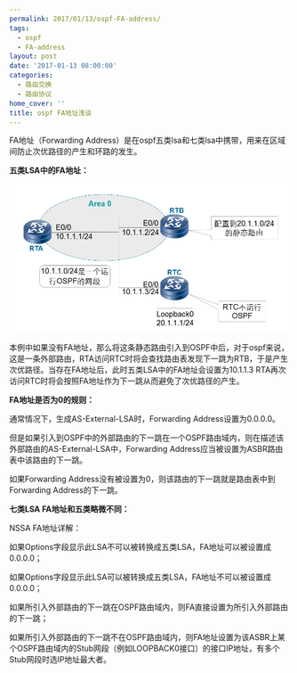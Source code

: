 ```yaml
---
permalink: 2017/01/13/ospf-FA-address/
tags:
  - ospf
  - FA-address
layout: post
date: '2017-01-13 08:00:00'
categories:
  - 路由交换
  - 路由协议
home_cover: ''
title: ospf FA地址浅谈
---
```


FA地址（Forwarding Address）是在ospf五类lsa和七类lsa中携带，用来在区域间防止次优路径的产生和环路的发生。


**五类LSA中的FA地址：**


![5ab8f80af24c2.png](../post_images/9294afcd1759f9cdc49f8aee3e55c39e.png)


本例中如果没有FA地址，那么将这条静态路由引入到OSPF中后，对于ospf来说，这是一条外部路由，RTA访问RTC时将会查找路由表发现下一跳为RTB，于是产生次优路径。当存在FA地址后，此时五类LSA中的FA地址会设置为10.1.1.3 RTA再次访问RTC时将会按照FA地址作为下一跳从而避免了次优路径的产生。


**FA地址是否为0的规则：**


通常情况下，生成AS-External-LSA时，Forwarding Address设置为0.0.0.0。


但是如果引入到OSPF中的外部路由的下一跳在一个OSPF路由域内，则在描述该外部路由的AS-External-LSA中，Forwarding Address应当被设置为ASBR路由表中该路由的下一跳。


如果Forwarding Address没有被设置为0，则该路由的下一跳就是路由表中到Forwarding Address的下一跳。


**七类LSA FA地址和五类略微不同：**


NSSA FA地址详解：


如果Options字段显示此LSA不可以被转换成五类LSA，FA地址可以被设置成0.0.0.0；


如果Options字段显示此LSA可以被转换成五类LSA，FA地址不可以被设置成0.0.0.0；


如果所引入外部路由的下一跳在OSPF路由域内，则FA直接设置为所引入外部路由的下一跳；


如果所引入外部路由的下一跳不在OSPF路由域内，则FA地址设置为该ASBR上某个OSPF路由域内的Stub网段（例如LOOPBACK0接口）的接口IP地址，有多个Stub网段时选IP地址最大者。

